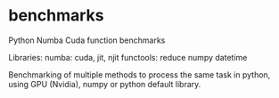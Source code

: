 # benchmarks
Python Numba Cuda function benchmarks

Libraries:
  numba: cuda, jit, njit
  functools: reduce
  numpy
  datetime

Benchmarking of multiple methods to process the same task in python, using GPU (Nvidia), numpy or python default library.
